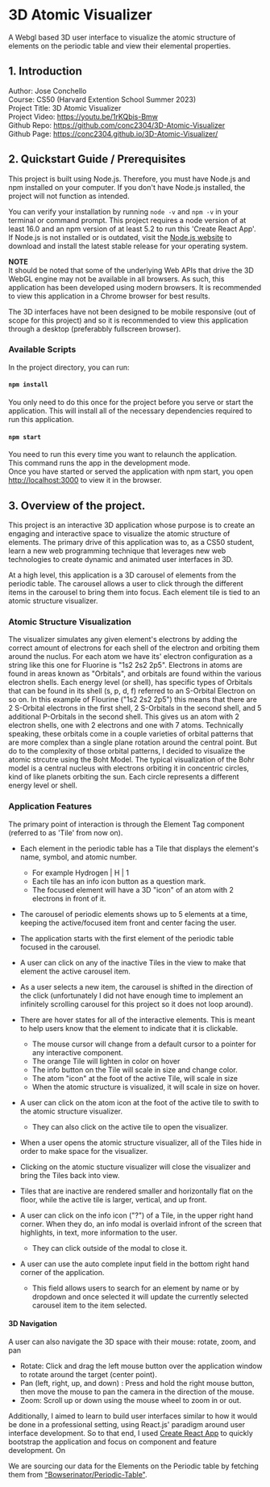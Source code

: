 
# 3D Atomic Visualizer
A Webgl based 3D user interface to visualize the atomic structure of elements on the periodic table and view their elemental properties.

## 1. Introduction
Author: Jose Conchello \
Course:  CS50 (Harvard Extention School Summer 2023) \
Project Title: 3D Atomic Visualizer \
Project Video: https://youtu.be/1rKQbis-Bmw \
Github Repo: https://github.com/conc2304/3D-Atomic-Visualizer \
Github Page: https://conc2304.github.io/3D-Atomic-Visualizer/ 

## 2. Quickstart Guide / Prerequisites
This project is built using Node.js. Therefore, you must have Node.js and npm installed on your computer. If you don't have Node.js installed, the project will not function as intended.

You can verify your installation by running `node -v` and `npm -v` in your terminal or command prompt. This project requires a node version of at least 16.0 and an npm version of at least 5.2 to run this 'Create React App'. If Node.js is not installed or is outdated, visit the [Node.js website](https://nodejs.org/) to download and install the latest stable release for your operating system.

**NOTE** \
It should be noted that some of the underlying Web APIs that drive the 3D WebGL engine may not be available in all browsers.  As such, this application has been developed using modern browsers.  It is recommended to view this application in a Chrome browser for best results.

The 3D interfaces have not been designed to be mobile responsive (out of scope for this project) and so it is recommended to view this application through a desktop (preferabbly fullscreen browser).

### Available Scripts

In the project directory, you can run:

#### `npm install`
You only need to do this once for the project before you serve or start the application.  This will install all of the necessary dependencies required to run this application.

#### `npm start`
You need to run this every time you want to relaunch the application.\
This command runs the app in the development mode.\
Once you have started or served the application with npm start, you open [http://localhost:3000](http://localhost:3000) to view it in the browser.

## 3. Overview of the project.
This project is an interactive 3D application whose purpose is to create an engaging and interactive space to visualize the atomic structure of elements. The primary drive of this application was to, as a CS50 student, learn a new web programming technique that leverages new web technologies to create dynamic and animated user interfaces in 3D. 

At a high level, this application is a 3D carousel of elements from the periodic table. The carousel allows a user to click through the different items in the carousel to bring them into focus. Each element tile is tied to an atomic structure visualizer.  

### Atomic Structure Visualization
The visualizer simulates any given element's electrons by adding the correct amount of electrons for each shell of the electron and orbiting them around the nuclus. For each atom we have its' electron configuration as a string like this one for Fluorine is "1s2 2s2 2p5". Electrons in atoms are found in areas known as "Orbitals", and orbitals are found within the various electron shells. Each energy level (or shell), has specific types of Orbitals that can be found in its shell  (s, p, d, f) referred to an S-Orbital Electron on so on. In this example of Flourine ("1s2 2s2 2p5") this means that there are 2 S-Orbital electrons in the first shell, 2 S-Orbitals in the second shell, and 5 additional P-Orbitals in the second shell. This gives us an atom with 2 electron shells, one with 2 electrons and one with 7 atoms. Technically speaking, these orbitals come in a couple varieties of orbital patterns that are more complex than a single plane rotation around the central point. But do to the complexity of those orbital patterns, I decided to visualize the atomic strcutre using the Boht Model.  The typical visualization of the Bohr model is a central nucleus with electrons orbiting it in concentric circles, kind of like planets orbiting the sun. Each circle represents a different energy level or shell.

### Application Features
The primary point of interaction is through the Element Tag component (referred to as 'Tile' from now on).

- Each element in the periodic table has a Tile that displays the element's name, symbol, and atomic number. 
  - For example Hydrogen | H | 1
  - Each tile has an info icon button as a question mark.
  - The focused element will have a 3D "icon" of an atom with 2 electrons in front of it.
  
- The carousel of periodic elements shows up to 5 elements at a time, keeping the active/focused item front and center facing the user. 
  
- The application starts with the first element of the periodic table focused in the carousel.
  
- A user can click on any of the inactive Tiles in the view to make that element the active carousel item.
  
- As a user selects a new item, the carousel is shifted in the direction of the click (unfortunately I did not have enough time to implement an infinitely scrolling carousel for this project so it does not loop around).

- There are hover states for all of the interactive elements. This is meant to help users know that the element to indicate that it is clickable.
  - The mouse cursor will change from a default cursor to a pointer for any interactive component.
  - The orange Tile will lighten in color on hover 
  - The info button on the Tile will scale in size and change color.
  - The atom "icon" at the foot of the active Tile, will scale in size
  - When the atomic structure is visualized, it will scale in size on hover.

- A user can click on the atom icon at the foot of the active tile to swith to the atomic structure visualizer. 
  - They can also click on the active tile to open the visualizer.
- When a user opens the atomic structure visualizer, all of the Tiles hide in order to make space for the visualizer.
- Clicking on the atomic stucture visualizer will close the visualizer and bring the Tiles back into view.

- Tiles that are inactive are rendered smaller and horizontally flat on the floor, while the active tile is larger, vertical, and up front.

- A user can click on the info icon ("?") of a Tile, in the upper right hand corner.  When they do, an info modal is overlaid infront of the screen that highlights, in text, more information to the user.
  - They can click outside of the modal to close it.

- A user can use the auto complete input field in the bottom right hand corner of the application.
  - This field allows users to search for an element by name or by dropdown and once selected it will update the currently selected carousel item to the item selected.

#### 3D Navigation
 A user can also navigate the 3D space with their mouse: rotate, zoom, and pan
  - Rotate: Click and drag the left mouse button over the application window to rotate around the target (center point).
  - Pan (left, right, up, and down) : Press and hold the right mouse button, then move the mouse to pan the camera in the direction of the mouse.
  - Zoom: Scroll up or down using the mouse wheel to zoom in or out.




Additionally, I aimed to learn to build user interfaces similar to how it would be done in a professional setting, using React.js' paradigm around user interface development. So to that end, I used [Create React App](https://create-react-app.dev/) to quickly bootstrap the application and focus on component and feature development. On 

 We are sourcing our data for the Elements on the Periodic table by fetching them from ["Bowserinator/Periodic-Table"](https://raw.githubusercontent.com/Bowserinator/Periodic-Table-JSON/master/PeriodicTableJSON.json).


